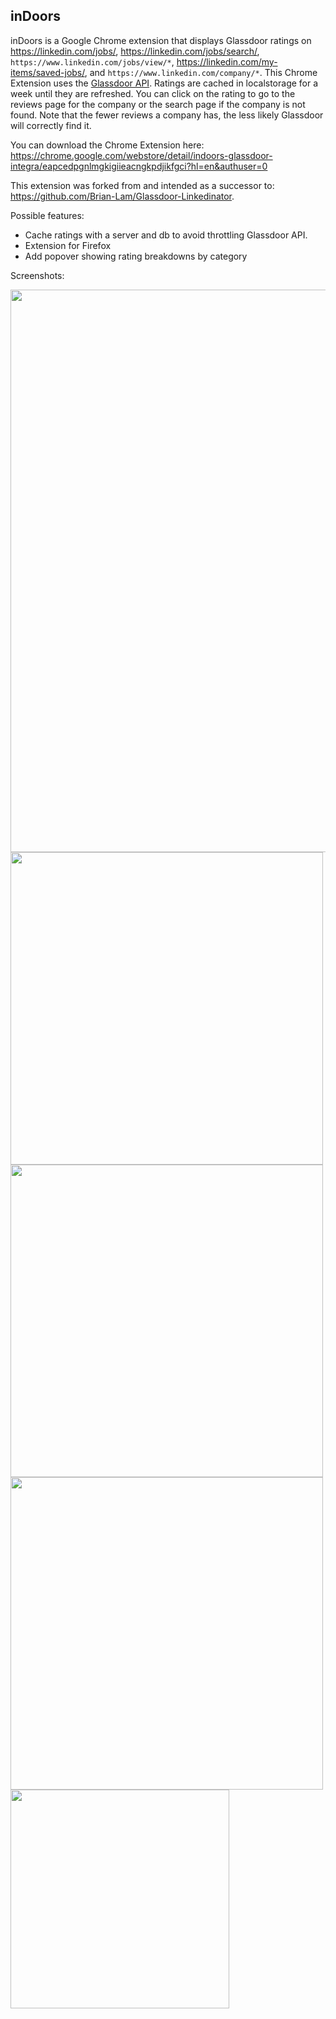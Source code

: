 ## inDoors
inDoors is a Google Chrome extension that displays Glassdoor ratings on https://linkedin.com/jobs/, https://linkedin.com/jobs/search/, `https://www.linkedin.com/jobs/view/*`, https://linkedin.com/my-items/saved-jobs/, and `https://www.linkedin.com/company/*`. This Chrome Extension uses the [Glassdoor API](http://www.glassdoor.com/api/index.htm). Ratings are cached in localstorage for a week until they are refreshed. You can click on the rating to go to the reviews page for the company or the search page if the company is not found. Note that the fewer reviews a company has, the less likely Glassdoor will correctly find it.

You can download the Chrome Extension here: https://chrome.google.com/webstore/detail/indoors-glassdoor-integra/eapcedpgnlmgkigiieacngkpdjikfgci?hl=en&authuser=0

This extension was forked from and intended as a successor to: https://github.com/Brian-Lam/Glassdoor-Linkedinator.

Possible features:
* Cache ratings with a server and db to avoid throttling Glassdoor API.
* Extension for Firefox
* Add popover showing rating breakdowns by category

Screenshots:

<img src="https://i.imgur.com/bvHg5g5.jpg" width="900">
<img src="https://i.imgur.com/hoXH8Qi.jpg" width="500">
<img src="https://i.imgur.com/hrN1Mq5.jpg" width="500">
<img src="https://i.imgur.com/kx5S6co.jpg" width="500">
<img src="https://i.imgur.com/AaU2Lt3.jpg" height="350">
